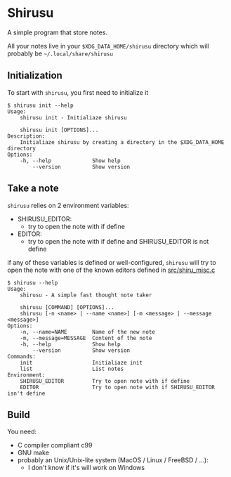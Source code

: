 # Shirusu

A simple program that store notes.

All your notes live in your ```$XDG_DATA_HOME/shirusu``` directory which will
probably be ```~/.local/share/shirusu```

## Initialization

To start with ```shirusu```, you first need to initialize it
```
$ shirusu init --help
Usage:
    shirusu init - Initialiaze shirusu

    shirusu init [OPTIONS]...
Description:
    Initialiaze shirusu by creating a directory in the $XDG_DATA_HOME directory
Options:
    -h, --help             Show help
        --version          Show version
``` 

## Take a note

```shirusu``` relies on 2 environment variables:
- SHIRUSU_EDITOR:
    - try to open the note with if define
- EDITOR:
    - try to open the note with if define and SHIRUSU_EDITOR is not define

if any of these variables is defined or well-configured,
```shirusu``` will try to open the note with one of the known editors defined 
in [src/shiru_misc.c](src/shiru_misc.c)

``` 
$ shirusu --help
Usage:
    shirusu - A simple fast thought note taker

    shirusu [COMMAND] [OPTIONS]...
    shirusu [-n <name> | --name <name>] [-m <message> | --message <message>]
Options:
    -n, --name=NAME        Name of the new note
    -m, --message=MESSAGE  Content of the note
    -h, --help             Show help
        --version          Show version
Commands:
    init                   Initialiaze init
    list                   List notes
Environment:
    SHIRUSU_EDITOR         Try to open note with if define
    EDITOR                 Try to open note with if SHIRUSU_EDITOR isn't define
```

## Build

You need:
- C compiler compliant c99
- GNU make
- probably an Unix/Unix-lite system (MacOS / Linux / FreeBSD / ...):
    - I don't know if it's will work on Windows
    

